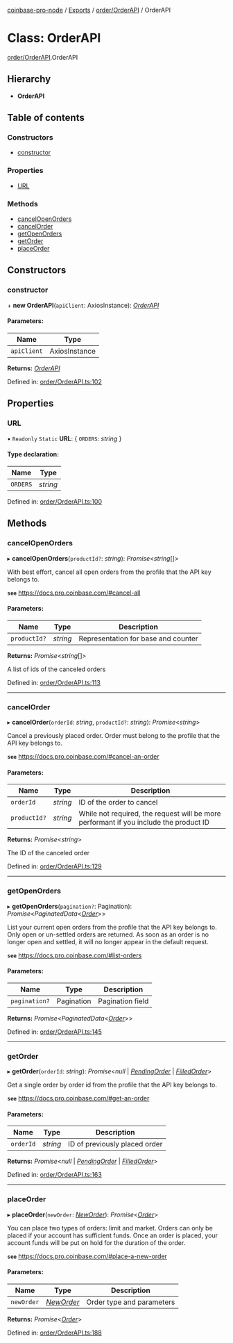[coinbase-pro-node](../README.md) / [Exports](../modules.md) / [order/OrderAPI](../modules/order_orderapi.md) / OrderAPI

# Class: OrderAPI

[order/OrderAPI](../modules/order_orderapi.md).OrderAPI

## Hierarchy

* **OrderAPI**

## Table of contents

### Constructors

- [constructor](order_orderapi.orderapi.md#constructor)

### Properties

- [URL](order_orderapi.orderapi.md#url)

### Methods

- [cancelOpenOrders](order_orderapi.orderapi.md#cancelopenorders)
- [cancelOrder](order_orderapi.orderapi.md#cancelorder)
- [getOpenOrders](order_orderapi.orderapi.md#getopenorders)
- [getOrder](order_orderapi.orderapi.md#getorder)
- [placeOrder](order_orderapi.orderapi.md#placeorder)

## Constructors

### constructor

\+ **new OrderAPI**(`apiClient`: AxiosInstance): [*OrderAPI*](order_orderapi.orderapi.md)

#### Parameters:

Name | Type |
------ | ------ |
`apiClient` | AxiosInstance |

**Returns:** [*OrderAPI*](order_orderapi.orderapi.md)

Defined in: [order/OrderAPI.ts:102](https://github.com/bennycode/coinbase-pro-node/blob/004782e/src/order/OrderAPI.ts#L102)

## Properties

### URL

▪ `Readonly` `Static` **URL**: { `ORDERS`: *string*  }

#### Type declaration:

Name | Type |
------ | ------ |
`ORDERS` | *string* |

Defined in: [order/OrderAPI.ts:100](https://github.com/bennycode/coinbase-pro-node/blob/004782e/src/order/OrderAPI.ts#L100)

## Methods

### cancelOpenOrders

▸ **cancelOpenOrders**(`productId?`: *string*): *Promise*<*string*[]\>

With best effort, cancel all open orders from the profile that the API key belongs to.

**`see`** https://docs.pro.coinbase.com/#cancel-all

#### Parameters:

Name | Type | Description |
------ | ------ | ------ |
`productId?` | *string* | Representation for base and counter   |

**Returns:** *Promise*<*string*[]\>

A list of ids of the canceled orders

Defined in: [order/OrderAPI.ts:113](https://github.com/bennycode/coinbase-pro-node/blob/004782e/src/order/OrderAPI.ts#L113)

___

### cancelOrder

▸ **cancelOrder**(`orderId`: *string*, `productId?`: *string*): *Promise*<*string*\>

Cancel a previously placed order. Order must belong to the profile that the API key belongs to.

**`see`** https://docs.pro.coinbase.com/#cancel-an-order

#### Parameters:

Name | Type | Description |
------ | ------ | ------ |
`orderId` | *string* | ID of the order to cancel   |
`productId?` | *string* | While not required, the request will be more performant if you include the product ID   |

**Returns:** *Promise*<*string*\>

The ID of the canceled order

Defined in: [order/OrderAPI.ts:129](https://github.com/bennycode/coinbase-pro-node/blob/004782e/src/order/OrderAPI.ts#L129)

___

### getOpenOrders

▸ **getOpenOrders**(`pagination?`: Pagination): *Promise*<*PaginatedData*<[*Order*](../modules/order_orderapi.md#order)\>\>

List your current open orders from the profile that the API key belongs to. Only open or un-settled
orders are returned. As soon as an order is no longer open and settled, it will no longer appear
in the default request.

**`see`** https://docs.pro.coinbase.com/#list-orders

#### Parameters:

Name | Type | Description |
------ | ------ | ------ |
`pagination?` | Pagination | Pagination field   |

**Returns:** *Promise*<*PaginatedData*<[*Order*](../modules/order_orderapi.md#order)\>\>

Defined in: [order/OrderAPI.ts:145](https://github.com/bennycode/coinbase-pro-node/blob/004782e/src/order/OrderAPI.ts#L145)

___

### getOrder

▸ **getOrder**(`orderId`: *string*): *Promise*<*null* \| [*PendingOrder*](../interfaces/order_orderapi.pendingorder.md) \| [*FilledOrder*](../interfaces/order_orderapi.filledorder.md)\>

Get a single order by order id from the profile that the API key belongs to.

**`see`** https://docs.pro.coinbase.com/#get-an-order

#### Parameters:

Name | Type | Description |
------ | ------ | ------ |
`orderId` | *string* | ID of previously placed order   |

**Returns:** *Promise*<*null* \| [*PendingOrder*](../interfaces/order_orderapi.pendingorder.md) \| [*FilledOrder*](../interfaces/order_orderapi.filledorder.md)\>

Defined in: [order/OrderAPI.ts:163](https://github.com/bennycode/coinbase-pro-node/blob/004782e/src/order/OrderAPI.ts#L163)

___

### placeOrder

▸ **placeOrder**(`newOrder`: [*NewOrder*](../modules/order_orderapi.md#neworder)): *Promise*<[*Order*](../modules/order_orderapi.md#order)\>

You can place two types of orders: limit and market. Orders can only be placed if your account has sufficient
funds. Once an order is placed, your account funds will be put on hold for the duration of the order.

**`see`** https://docs.pro.coinbase.com/#place-a-new-order

#### Parameters:

Name | Type | Description |
------ | ------ | ------ |
`newOrder` | [*NewOrder*](../modules/order_orderapi.md#neworder) | Order type and parameters   |

**Returns:** *Promise*<[*Order*](../modules/order_orderapi.md#order)\>

Defined in: [order/OrderAPI.ts:188](https://github.com/bennycode/coinbase-pro-node/blob/004782e/src/order/OrderAPI.ts#L188)
